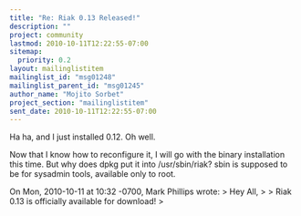 ```yaml
---
title: "Re: Riak 0.13 Released!"
description: ""
project: community
lastmod: 2010-10-11T12:22:55-07:00
sitemap:
  priority: 0.2
layout: mailinglistitem
mailinglist_id: "msg01248"
mailinglist_parent_id: "msg01245"
author_name: "Mojito Sorbet"
project_section: "mailinglistitem"
sent_date: 2010-10-11T12:22:55-07:00
---
```



Ha ha, and I just installed 0.12. Oh well.

Now that I know how to reconfigure it, I will go with the binary
installation this time. But why does dpkg put it into /usr/sbin/riak?
sbin is supposed to be for sysadmin tools, available only to root.

On Mon, 2010-10-11 at 10:32 -0700, Mark Phillips wrote:
&gt; Hey All,
&gt; 
&gt; Riak 0.13 is officially available for download!
&gt; 

